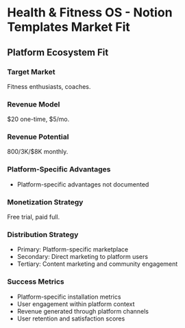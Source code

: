 # Health & Fitness OS - Notion Templates Market Fit

## Platform Ecosystem Fit

### Target Market
Fitness enthusiasts, coaches.

### Revenue Model
$20 one-time, $5/mo.

### Revenue Potential
$800/$3K/$8K monthly.

### Platform-Specific Advantages
- Platform-specific advantages not documented

### Monetization Strategy
Free trial, paid full.

### Distribution Strategy
- Primary: Platform-specific marketplace
- Secondary: Direct marketing to platform users
- Tertiary: Content marketing and community engagement

### Success Metrics
- Platform-specific installation metrics
- User engagement within platform context
- Revenue generated through platform channels
- User retention and satisfaction scores
